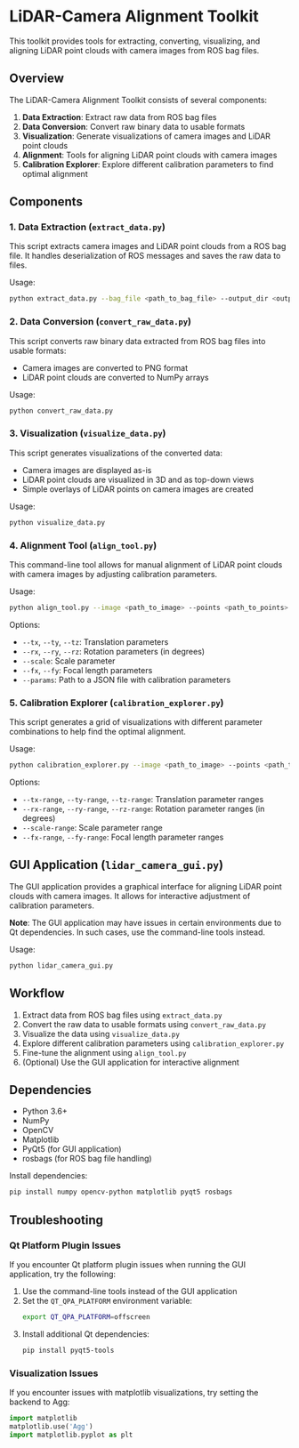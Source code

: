 # LiDAR-Camera Alignment Toolkit

This toolkit provides tools for extracting, converting, visualizing, and aligning LiDAR point clouds with camera images from ROS bag files.

## Overview

The LiDAR-Camera Alignment Toolkit consists of several components:

1. **Data Extraction**: Extract raw data from ROS bag files
2. **Data Conversion**: Convert raw binary data to usable formats
3. **Visualization**: Generate visualizations of camera images and LiDAR point clouds
4. **Alignment**: Tools for aligning LiDAR point clouds with camera images
5. **Calibration Explorer**: Explore different calibration parameters to find optimal alignment

## Components

### 1. Data Extraction (`extract_data.py`)

This script extracts camera images and LiDAR point clouds from a ROS bag file. It handles deserialization of ROS messages and saves the raw data to files.

Usage:
```bash
python extract_data.py --bag_file <path_to_bag_file> --output_dir <output_directory>
```

### 2. Data Conversion (`convert_raw_data.py`)

This script converts raw binary data extracted from ROS bag files into usable formats:
- Camera images are converted to PNG format
- LiDAR point clouds are converted to NumPy arrays

Usage:
```bash
python convert_raw_data.py
```

### 3. Visualization (`visualize_data.py`)

This script generates visualizations of the converted data:
- Camera images are displayed as-is
- LiDAR point clouds are visualized in 3D and as top-down views
- Simple overlays of LiDAR points on camera images are created

Usage:
```bash
python visualize_data.py
```

### 4. Alignment Tool (`align_tool.py`)

This command-line tool allows for manual alignment of LiDAR point clouds with camera images by adjusting calibration parameters.

Usage:
```bash
python align_tool.py --image <path_to_image> --points <path_to_points> --output <output_directory> [options]
```

Options:
- `--tx`, `--ty`, `--tz`: Translation parameters
- `--rx`, `--ry`, `--rz`: Rotation parameters (in degrees)
- `--scale`: Scale parameter
- `--fx`, `--fy`: Focal length parameters
- `--params`: Path to a JSON file with calibration parameters

### 5. Calibration Explorer (`calibration_explorer.py`)

This script generates a grid of visualizations with different parameter combinations to help find the optimal alignment.

Usage:
```bash
python calibration_explorer.py --image <path_to_image> --points <path_to_points> --output <output_directory> [options]
```

Options:
- `--tx-range`, `--ty-range`, `--tz-range`: Translation parameter ranges
- `--rx-range`, `--ry-range`, `--rz-range`: Rotation parameter ranges (in degrees)
- `--scale-range`: Scale parameter range
- `--fx-range`, `--fy-range`: Focal length parameter ranges

## GUI Application (`lidar_camera_gui.py`)

The GUI application provides a graphical interface for aligning LiDAR point clouds with camera images. It allows for interactive adjustment of calibration parameters.

**Note**: The GUI application may have issues in certain environments due to Qt dependencies. In such cases, use the command-line tools instead.

Usage:
```bash
python lidar_camera_gui.py
```

## Workflow

1. Extract data from ROS bag files using `extract_data.py`
2. Convert the raw data to usable formats using `convert_raw_data.py`
3. Visualize the data using `visualize_data.py`
4. Explore different calibration parameters using `calibration_explorer.py`
5. Fine-tune the alignment using `align_tool.py`
6. (Optional) Use the GUI application for interactive alignment

## Dependencies

- Python 3.6+
- NumPy
- OpenCV
- Matplotlib
- PyQt5 (for GUI application)
- rosbags (for ROS bag file handling)

Install dependencies:
```bash
pip install numpy opencv-python matplotlib pyqt5 rosbags
```

## Troubleshooting

### Qt Platform Plugin Issues

If you encounter Qt platform plugin issues when running the GUI application, try the following:

1. Use the command-line tools instead of the GUI application
2. Set the `QT_QPA_PLATFORM` environment variable:
   ```bash
   export QT_QPA_PLATFORM=offscreen
   ```
3. Install additional Qt dependencies:
   ```bash
   pip install pyqt5-tools
   ```

### Visualization Issues

If you encounter issues with matplotlib visualizations, try setting the backend to Agg:
```python
import matplotlib
matplotlib.use('Agg')
import matplotlib.pyplot as plt
```
